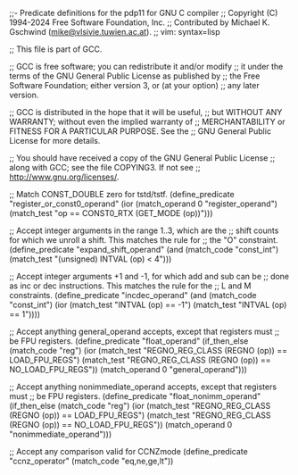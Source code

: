 ;;- Predicate definitions for the pdp11 for GNU C compiler
;; Copyright (C) 1994-2024 Free Software Foundation, Inc.
;; Contributed by Michael K. Gschwind (mike@vlsivie.tuwien.ac.at).
;; vim: syntax=lisp

;; This file is part of GCC.

;; GCC is free software; you can redistribute it and/or modify
;; it under the terms of the GNU General Public License as published by
;; the Free Software Foundation; either version 3, or (at your option)
;; any later version.

;; GCC is distributed in the hope that it will be useful,
;; but WITHOUT ANY WARRANTY; without even the implied warranty of
;; MERCHANTABILITY or FITNESS FOR A PARTICULAR PURPOSE.  See the
;; GNU General Public License for more details.

;; You should have received a copy of the GNU General Public License
;; along with GCC; see the file COPYING3.  If not see
;; <http://www.gnu.org/licenses/>.

;; Match CONST_DOUBLE zero for tstd/tstf.
(define_predicate "register_or_const0_operand"
  (ior (match_operand 0 "register_operand")
       (match_test "op == CONST0_RTX (GET_MODE (op))")))

;; Accept integer arguments in the range 1..3, which are the
;; shift counts for which we unroll a shift.  This matches the rule for
;; the "O" constraint.
(define_predicate "expand_shift_operand"
  (and (match_code "const_int")
       (match_test "(unsigned) INTVAL (op) < 4")))

;; Accept integer arguments +1 and -1, for which add and sub can be
;; done as inc or dec instructions.  This matches the rule for the
;; L and M constraints.
(define_predicate "incdec_operand"
  (and (match_code "const_int")
       (ior (match_test "INTVAL (op) == -1")
	    (match_test "INTVAL (op) == 1"))))

;; Accept anything general_operand accepts, except that registers must
;; be FPU registers.
(define_predicate "float_operand"
  (if_then_else (match_code "reg")
		(ior 
		 (match_test "REGNO_REG_CLASS (REGNO (op)) == LOAD_FPU_REGS")
		 (match_test "REGNO_REG_CLASS (REGNO (op)) == NO_LOAD_FPU_REGS"))
		(match_operand 0 "general_operand")))

;; Accept anything nonimmediate_operand accepts, except that registers must
;; be FPU registers.
(define_predicate "float_nonimm_operand"
  (if_then_else (match_code "reg")
		(ior 
		 (match_test "REGNO_REG_CLASS (REGNO (op)) == LOAD_FPU_REGS")
		 (match_test "REGNO_REG_CLASS (REGNO (op)) == NO_LOAD_FPU_REGS"))
		(match_operand 0 "nonimmediate_operand")))

;; Accept any comparison valid for CCNZmode
(define_predicate "ccnz_operator"
  (match_code "eq,ne,ge,lt"))
